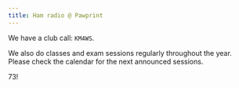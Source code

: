 ```yaml
---
title: Ham radio @ Pawprint
---
```


We have a club call: `KM4WS`.

We also do classes and exam sessions regularly throughout the year.  Please check the calendar for the next announced sessions.

73!